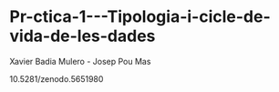 # Pr-ctica-1---Tipologia-i-cicle-de-vida-de-les-dades

Xavier Badia Mulero - Josep Pou Mas



10.5281/zenodo.5651980
